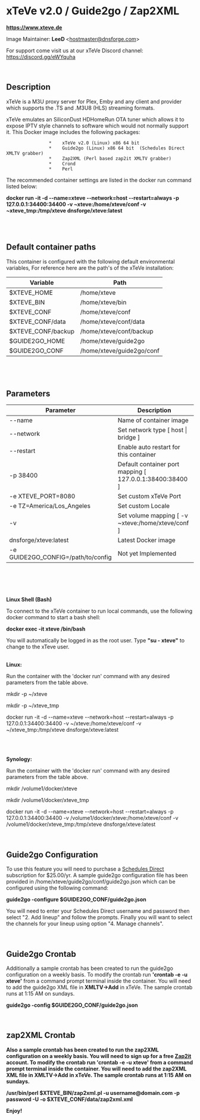 <h1 id="xTeVe><a href="https://xteve.de/">xTeVe v2.0 / Guide2go / Zap2XML</a></h1>
<a href="https://xteve.de/"><p><b>https://www.xteve.de</b></p></a>


Image Maintainer:  <b>LeeD </b>\<hostmaster@dnsforge.com\></a>

For support come visit us at our xTeVe Discord channel:
https://discord.gg/eWYquha

<br>

<h2 id="description">Description</h2>

xTeVe is a M3U proxy server for Plex, Emby and any client and provider which supports the .TS and .M3U8 (HLS) streaming formats.

xTeVe emulates an SiliconDust HDHomeRun OTA tuner which allows it to expose IPTV style channels to software which would not normally support it.  This Docker image includes the following packages:

                    *    xTeVe v2.0 (Linux) x86 64 bit
                    *    Guide2go (Linux) x86 64 bit  (Schedules Direct XMLTV grabber)
                    *    Zap2XML (Perl based zap2it XMLTV grabber)
                    *    Crond
                    *    Perl

The recommended container settings are listed in the docker run command listed below:

<p><b> docker run -it -d --name=xteve --network=host --restart=always -p 127.0.0.1:34400:34400 -v ~xteve:/home/xteve/conf -v ~xteve_tmp:/tmp/xteve dnsforge/xteve:latest</b></p>

<br>
<br>

<h2 id="container paths">Default container paths</h2>

This container is configured with the following default environmental variables,  For reference here are the path's of the xTeVe installation:


<table class="paleBlueRows">
<thead>
<tr>
<th>Variable</th>
<th>Path</th>
</tr>
</thead>
<tfoot>
<tr>
<td>&nbsp;</td>
<td>&nbsp;</td>
</tr>
</tfoot>
<tbody>
<tr>
<td>$XTEVE_HOME</td>
<td>/home/xteve</td>
</tr>
<tr>
<td>$XTEVE_BIN</td>
<td>/home/xteve/bin</td>
</tr>
<tr>
<td>$XTEVE_CONF</td>
<td>/home/xteve/conf</td>
</tr>
<tr>
<td>$XTEVE_CONF/data</td>
<td>/home/xteve/conf/data</td>
</tr>
<tr>
<td>$XTEVE_CONF/backup</td>
<td>/home/xteve/conf/backup</td>
</tr>
<tr>
<td>$GUIDE2GO_HOME</td>
<td>/home/xteve/guide2go</td>
</tr>
</tr>
<tr>
<td>$GUIDE2GO_CONF</td>
<td>/home/xteve/guide2go/conf</td>
</tr>
</tbody>
</table>

<br>

<h2 id="parameters">Parameters</h2>

<table class="paleBlueRows">
<thead>
<tr>
<th>Parameter</th>
<th>Description</th>
</tr>
</thead>
<tfoot>
<tr>
<td>&nbsp;</td>
<td>&nbsp;</td>
</tr>
</tfoot>
<tbody>
<tr>
<td>--name</td>
<td>Name of container image</td>
</tr>
<tr>
<td>--network</td>
<td>Set network type [ host | bridge ]</td>
</tr>
<tr>
<td>--restart</td>
<td>Enable auto restart for this container</td>
</tr>
<tr>
<td>-p 38400</td>
<td>Default container port mapping [ 127.0.0.1:38400:38400 ]</td>
</tr>
<tr>
<td>-e XTEVE_PORT=8080</td>
<td>Set custom xTeVe Port</td>
</tr>
<tr>
<td>-e TZ=America/Los_Angeles</td>
<td>Set custom Locale</td>
</tr>
<tr>
<td>-v</td>
<td>Set volume mapping [ -v ~xteve:/home/xteve/conf ]</td>
</tr>
<tr>
<td>dnsforge/xteve:latest</td>
<td>Latest Docker image</td>
</tr>
<tr>
<td>-e GUIDE2GO_CONFIG=/path/to/config</td>
<td>Not yet Implemented</td>
</tbody>
</table>

<br>
<br>
<p><b>Linux Shell (Bash)</b></p>
To connect to the xTeVe container to run local commands, use the following docker command to start a bash shell:
<p><b>docker exec -it xteve /bin/bash</b></p>

You will automatically be logged in as the root user.  Type <b>"su - xteve"</b> to change to the xTeve user.
<br>
<br>

<p><b>Linux:</b></p>
Run the container with the 'docker run' command with any desired parameters from the table above.

mkdir -p ~/xteve

mkdir -p ~/xteve_tmp

docker run -it -d --name=xteve --network=host --restart=always -p 127.0.0.1:34400:34400 -v ~/xteve:/home/xteve/conf -v ~/xteve_tmp:/tmp/xteve dnsforge/xteve:latest

<br>
<br>

<p><b>Synology:</b></p>
Run the container with the 'docker run' command with any desired parameters from the table above.

mkdir /volume1/docker/xteve

mkdir /volume1/docker/xteve_tmp

docker run -it -d --name=xteve --network=host --restart=always -p 127.0.0.1:34400:34400 -v /volume1/docker/xteve:/home/xteve/conf -v /volume1/docker/xteve_tmp:/tmp/xteve dnsforge/xteve:latest

<br>

<h2 id="Guide2go Configuration">Guide2go Configuration</h2>

To use this feature you will need to purchase a <a href="http://www.schedulesdirect.org">Schedules Direct</a> subscription for $25.00/yr. A sample guide2go configuration file has been provided in /home/xteve/guide2go/conf/guide2go.json which can be configured using the following command:

<p><b>guide2go -configure $GUIDE2GO_CONF/guide2go.json</b></p>

You will need to enter your Schedules Direct username and password then select "2. Add lineup"  and follow the prompts.  Finally you will want to select the channels for your lineup using option "4. Manage channels".

<br>

<h2 id="Guide2go Crontab">Guide2go Crontab</h2>

Additionally a sample crontab has been created to run the guide2go configuration on a weekly basis. To modify the crontab run <b>'crontab -e -u xteve'</b>
from a command prompt terminal inside the container.  You will need to add the guide2go XML file in <b>XMLTV->Add</b> in xTeVe. The sample crontab runs at 1:15 AM on sundays.

<p><b>guide2go -config $GUIDE2GO_CONF/guide2go.json</p\b></p>

<br>

<h2 id="zap2XML Crontab">zap2XML Crontab</h2>

Also a sample crontab has been created to run the zap2XML configuration on a weekly basis. You will need to sign up for a free <a href="https://tvlistings.zap2it.com">Zap2it</a> account. To modify the crontab run  <b>'crontab -e -u xteve'</b> from a command prompt terminal 
inside the container. You will need to add the zap2XML XML file in <b>XMLTV->Add</b> in xTeVe. The sample crontab runs at 1:15 AM on sundays.

<p><b>/usr/bin/perl $XTEVE_BIN/zap2xml.pl -u username@domain.com -p password -U -o $XTEVE_CONF/data/zap2xml.xml</p\b></p>


Enjoy!
